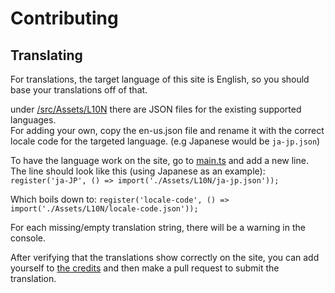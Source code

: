 # Contributing

## Translating
For translations, the target language of this site is English, so you should base your translations off of that.

under [/src/Assets/L10N](/src/Assets/L10N) there are JSON files for the existing supported languages.   
For adding your own, copy the en-us.json file and rename it with the correct locale code for the targeted language. (e.g Japanese would be `ja-jp.json`)

To have the language work on the site, go to [main.ts](/src/main.ts#L29) and add a new line.   
The line should look like this (using Japanese as an example):
```register('ja-JP', () => import('./Assets/L10N/ja-jp.json'));```   

Which boils down to:
```register('locale-code', () => import('./Assets/L10N/locale-code.json'));```   

For each missing/empty translation string, there will be a warning in the console.

After verifying that the translations show correctly on the site, you can add yourself to [the credits](/src/App.svelte#L80) and then make a pull request to submit the translation.